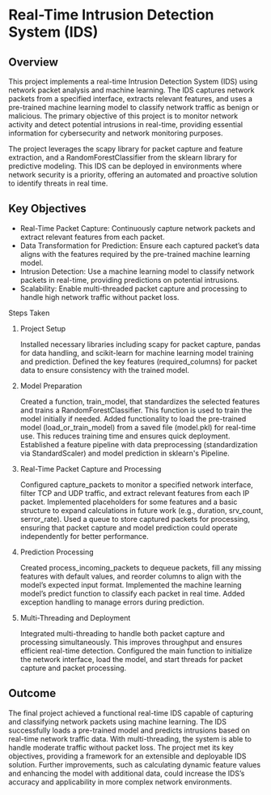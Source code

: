 # Real-Time Intrusion Detection System (IDS)

## Overview

This project implements a real-time Intrusion Detection System (IDS) using network packet analysis and machine learning. The IDS captures network packets from a specified interface, extracts relevant features, and uses a pre-trained machine learning model to classify network traffic as benign or malicious. The primary objective of this project is to monitor network activity and detect potential intrusions in real-time, providing essential information for cybersecurity and network monitoring purposes.

The project leverages the scapy library for packet capture and feature extraction, and a RandomForestClassifier from the sklearn library for predictive modeling. This IDS can be deployed in environments where network security is a priority, offering an automated and proactive solution to identify threats in real time.

## Key Objectives

- Real-Time Packet Capture: Continuously capture network packets and extract relevant features from each packet.
- Data Transformation for Prediction: Ensure each captured packet’s data aligns with the features required by the pre-trained machine learning model.
- Intrusion Detection: Use a machine learning model to classify network packets in real-time, providing predictions on potential intrusions.
- Scalability: Enable multi-threaded packet capture and processing to handle high network traffic without packet loss.

Steps Taken
1. Project Setup

    Installed necessary libraries including scapy for packet capture, pandas for data handling, and scikit-learn for machine learning model training and prediction.
    Defined the key features (required_columns) for packet data to ensure consistency with the trained model.

2. Model Preparation

    Created a function, train_model, that standardizes the selected features and trains a RandomForestClassifier. This function is used to train the model initially if needed.
    Added functionality to load the pre-trained model (load_or_train_model) from a saved file (model.pkl) for real-time use. This reduces training time and ensures quick deployment.
    Established a feature pipeline with data preprocessing (standardization via StandardScaler) and model prediction in sklearn's Pipeline.

3. Real-Time Packet Capture and Processing

    Configured capture_packets to monitor a specified network interface, filter TCP and UDP traffic, and extract relevant features from each IP packet.
    Implemented placeholders for some features and a basic structure to expand calculations in future work (e.g., duration, srv_count, serror_rate).
    Used a queue to store captured packets for processing, ensuring that packet capture and model prediction could operate independently for better performance.

4. Prediction Processing

    Created process_incoming_packets to dequeue packets, fill any missing features with default values, and reorder columns to align with the model’s expected input format.
    Implemented the machine learning model’s predict function to classify each packet in real time. Added exception handling to manage errors during prediction.

5. Multi-Threading and Deployment

    Integrated multi-threading to handle both packet capture and processing simultaneously. This improves throughput and ensures efficient real-time detection.
    Configured the main function to initialize the network interface, load the model, and start threads for packet capture and packet processing.

## Outcome

The final project achieved a functional real-time IDS capable of capturing and classifying network packets using machine learning. The IDS successfully loads a pre-trained model and predicts intrusions based on real-time network traffic data. With multi-threading, the system is able to handle moderate traffic without packet loss. The project met its key objectives, providing a framework for an extensible and deployable IDS solution. Further improvements, such as calculating dynamic feature values and enhancing the model with additional data, could increase the IDS’s accuracy and applicability in more complex network environments.
